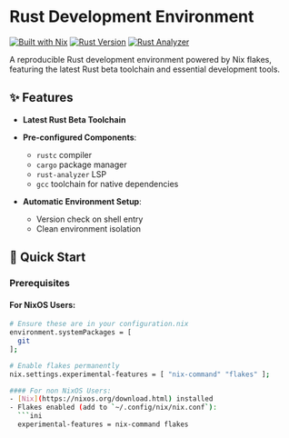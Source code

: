 # Rust Development Environment

[![Built with Nix](https://img.shields.io/badge/Built_With-Nix-5277C3.svg?logo=nixos)](https://nixos.org)
[![Rust Version](https://img.shields.io/badge/Rust-Beta-orange.svg?logo=rust)](https://rust-lang.org)
[![Rust Analyzer](https://img.shields.io/badge/Rust_Analyzer-Latest-blue.svg)](https://rust-analyzer.github.io)

A reproducible Rust development environment powered by Nix flakes, featuring the latest Rust beta toolchain and essential development tools.

## ✨ Features

- **Latest Rust Beta Toolchain**
- **Pre-configured Components**:
  - `rustc` compiler
  - `cargo` package manager
  - `rust-analyzer` LSP
  - `gcc` toolchain for native dependencies

- **Automatic Environment Setup**:
  - Version check on shell entry
  - Clean environment isolation

## 🚀 Quick Start

### Prerequisites

#### For NixOS Users:
```bash
# Ensure these are in your configuration.nix
environment.systemPackages = [
  git
];

# Enable flakes permanently
nix.settings.experimental-features = [ "nix-command" "flakes" ];

#### For non NixOS Users:
- [Nix](https://nixos.org/download.html) installed
- Flakes enabled (add to `~/.config/nix/nix.conf`):
  ```ini
  experimental-features = nix-command flakes
